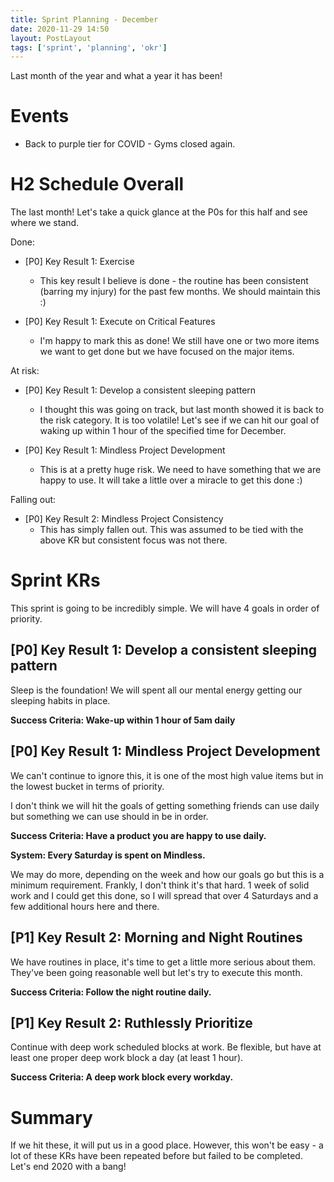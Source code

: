 ```yaml
---
title: Sprint Planning - December
date: 2020-11-29 14:50
layout: PostLayout
tags: ['sprint', 'planning', 'okr']
---
```


Last month of the year and what a year it has been!

# Events
* Back to purple tier for COVID - Gyms closed again.

# H2 Schedule Overall
The last month! Let's take a quick glance at the P0s for this half and see where we stand.

Done:

* [P0] Key Result 1: Exercise
  * This key result I believe is done - the routine has been consistent (barring my injury) for the past
few months. We should maintain this :)

* [P0] Key Result 1: Execute on Critical Features
  * I'm happy to mark this as done! We still have one or two more items we want to get done but we
    have focused on the major items.

At risk:

* [P0] Key Result 1: Develop a consistent sleeping pattern
  * I thought this was going on track, but last month showed it is back to the risk category. It is
    too volatile! Let's see if we can hit our goal of waking up within 1 hour of the specified time
    for December.

* [P0] Key Result 1: Mindless Project Development
  * This is at a pretty huge risk. We need to have something that we are happy to use. It will take
    a little over a miracle to get this done :)

Falling out:

* [P0] Key Result 2: Mindless Project Consistency
  * This has simply fallen out. This was assumed to be tied with the above KR but consistent focus
    was not there.

# Sprint KRs

This sprint is going to be incredibly simple. We will have 4 goals in order of priority.

## [P0] Key Result 1: Develop a consistent sleeping pattern

Sleep is the foundation! We will spent all our mental energy getting our sleeping habits in place.

**Success Criteria: Wake-up within 1 hour of 5am daily**

## [P0] Key Result 1: Mindless Project Development

We can't continue to ignore this, it is one of the most high value items but in the lowest bucket in
terms of priority.

I don't think we will hit the goals of getting something friends can use daily but something we can
use should in be in order.

**Success Criteria: Have a product you are happy to use daily.**

**System: Every Saturday is spent on Mindless.**

We may do more, depending on the week and how our goals go but this is a minimum requirement.
Frankly, I don't think it's that hard. 1 week of solid work and I could get this done, so I will
spread that over 4 Saturdays and a few additional hours here and there.

## [P1] Key Result 2: Morning and Night Routines

We have routines in place, it's time to get a little more serious about them. They've been going
reasonable well but let's try to execute this month.

**Success Criteria: Follow the night routine daily.**


## [P1] Key Result 2: Ruthlessly Prioritize

Continue with deep work scheduled blocks at work. Be flexible, but have at least one proper deep
work block a day (at least 1 hour).

**Success Criteria: A deep work block every workday.**

# Summary

If we hit these, it will put us in a good place. However, this won't be easy - a lot of these KRs
have been repeated before but failed to be completed. Let's end 2020 with a bang!
